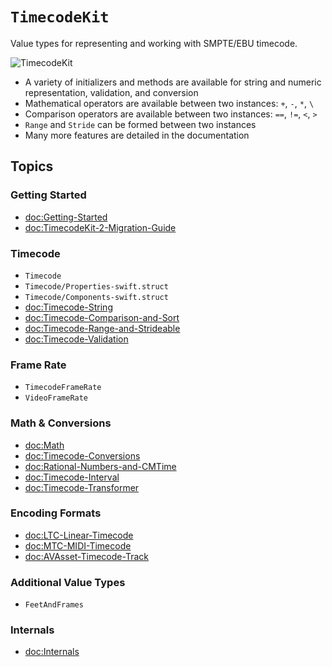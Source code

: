 # ``TimecodeKit``

Value types for representing and working with SMPTE/EBU timecode.

![TimecodeKit](timecodekit-banner.png)

- A variety of initializers and methods are available for string and numeric representation, validation, and conversion
- Mathematical operators are available between two instances: `+`, `-`, `*`, `\`
- Comparison operators are available between two instances: `==`, `!=`, `<`, `>`
- `Range` and `Stride` can be formed between two instances
- Many more features are detailed in the documentation

## Topics

### Getting Started

- <doc:Getting-Started>
- <doc:TimecodeKit-2-Migration-Guide>

### Timecode

- ``Timecode``
- ``Timecode/Properties-swift.struct``
- ``Timecode/Components-swift.struct``
- <doc:Timecode-String>
- <doc:Timecode-Comparison-and-Sort>
- <doc:Timecode-Range-and-Strideable>
- <doc:Timecode-Validation>

### Frame Rate

- ``TimecodeFrameRate``
- ``VideoFrameRate``

### Math & Conversions

- <doc:Math>
- <doc:Timecode-Conversions>
- <doc:Rational-Numbers-and-CMTime>
- <doc:Timecode-Interval>
- <doc:Timecode-Transformer>

### Encoding Formats

- <doc:LTC-Linear-Timecode>
- <doc:MTC-MIDI-Timecode>
- <doc:AVAsset-Timecode-Track>

### Additional Value Types

- ``FeetAndFrames``

### Internals

- <doc:Internals>
